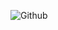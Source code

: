 ![Github](https://github-readme-stats.vercel.app/api?username=InsanePhin&show_icons=true&theme=light&include_all_commits=true&count_private=true)

